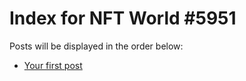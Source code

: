 # Index for NFT World #5951
Posts will be displayed in the order below:

- [Your first post](./001-first.md)

